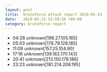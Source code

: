 ```yaml
---
layout: post
title:  bruteforce attack report 2018-05-23
date:   2018-05-23 23:59:59 +09:00
category: bruteforce report
---
```


* 04:28 unknown[198.27.105.165]
* 05:03 unknown[178.79.128.185]
* 11:09 unknown[157.25.104.90]
* 17:16 unknown[139.162.170.143]
* 20:41 unknown[213.150.178.186]
* 23:23 unknown[181.214.206.195]

